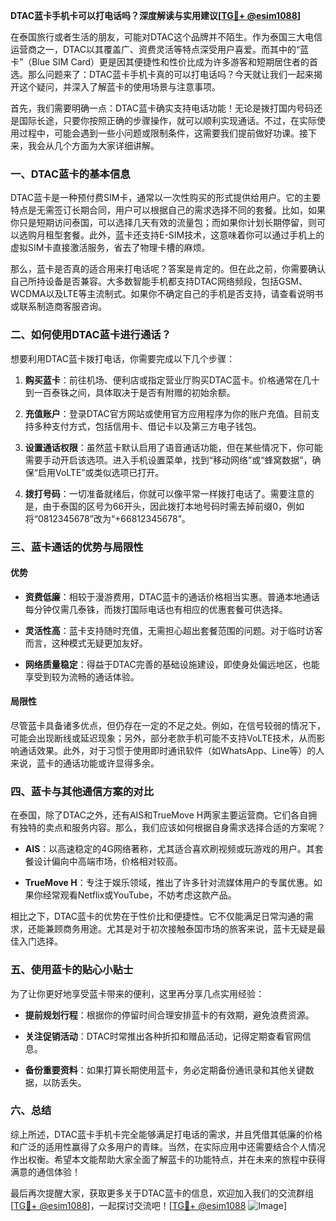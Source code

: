 **DTAC蓝卡手机卡可以打电话吗？深度解读与实用建议[[TG💪+ @esim1088](https://t.me/s/esim1088)]**

在泰国旅行或者生活的朋友，可能对DTAC这个品牌并不陌生。作为泰国三大电信运营商之一，DTAC以其覆盖广、资费灵活等特点深受用户喜爱。而其中的“蓝卡”（Blue SIM Card）更是因其便捷性和性价比成为许多游客和短期居住者的首选。那么问题来了：DTAC蓝卡手机卡真的可以打电话吗？今天就让我们一起来揭开这个疑问，并深入了解蓝卡的使用场景与注意事项。

首先，我们需要明确一点：DTAC蓝卡确实支持电话功能！无论是拨打国内号码还是国际长途，只要你按照正确的步骤操作，就可以顺利实现通话。不过，在实际使用过程中，可能会遇到一些小问题或限制条件，这需要我们提前做好功课。接下来，我会从几个方面为大家详细讲解。

### 一、DTAC蓝卡的基本信息

DTAC蓝卡是一种预付费SIM卡，通常以一次性购买的形式提供给用户。它的主要特点是无需签订长期合同，用户可以根据自己的需求选择不同的套餐。比如，如果你只是短期访问泰国，可以选择几天有效的流量包；而如果你计划长期停留，则可以选购月租型套餐。此外，蓝卡还支持E-SIM技术，这意味着你可以通过手机上的虚拟SIM卡直接激活服务，省去了物理卡槽的麻烦。

那么，蓝卡是否真的适合用来打电话呢？答案是肯定的。但在此之前，你需要确认自己所持设备是否兼容。大多数智能手机都支持DTAC网络频段，包括GSM、WCDMA以及LTE等主流制式。如果你不确定自己的手机是否支持，请查看说明书或联系制造商客服咨询。

### 二、如何使用DTAC蓝卡进行通话？

想要利用DTAC蓝卡拨打电话，你需要完成以下几个步骤：

1. **购买蓝卡**：前往机场、便利店或指定营业厅购买DTAC蓝卡。价格通常在几十到一百泰铢之间，具体取决于是否有附赠的初始余额。
   
2. **充值账户**：登录DTAC官方网站或使用官方应用程序为你的账户充值。目前支持多种支付方式，包括信用卡、借记卡以及第三方电子钱包。

3. **设置通话权限**：虽然蓝卡默认启用了语音通话功能，但在某些情况下，你可能需要手动开启该选项。进入手机设置菜单，找到“移动网络”或“蜂窝数据”，确保“启用VoLTE”或类似选项已打开。

4. **拨打号码**：一切准备就绪后，你就可以像平常一样拨打电话了。需要注意的是，由于泰国的区号为66开头，因此拨打本地号码时需去掉前缀0，例如将“0812345678”改为“+66812345678”。

### 三、蓝卡通话的优势与局限性

#### 优势

- **资费低廉**：相较于漫游费用，DTAC蓝卡的通话价格相当实惠。普通本地通话每分钟仅需几泰铢，而拨打国际电话也有相应的优惠套餐可供选择。
  
- **灵活性高**：蓝卡支持随时充值，无需担心超出套餐范围的问题。对于临时访客而言，这种模式无疑更加友好。

- **网络质量稳定**：得益于DTAC完善的基础设施建设，即使身处偏远地区，也能享受到较为流畅的通话体验。

#### 局限性

尽管蓝卡具备诸多优点，但仍存在一定的不足之处。例如，在信号较弱的情况下，可能会出现断线或延迟现象；另外，部分老款手机可能不支持VoLTE技术，从而影响通话效果。此外，对于习惯于使用即时通讯软件（如WhatsApp、Line等）的人来说，蓝卡的通话功能或许显得多余。

### 四、蓝卡与其他通信方案的对比

在泰国，除了DTAC之外，还有AIS和TrueMove H两家主要运营商。它们各自拥有独特的卖点和服务内容。那么，我们应该如何根据自身需求选择合适的方案呢？

- **AIS**：以高速稳定的4G网络著称，尤其适合喜欢刷视频或玩游戏的用户。其套餐设计偏向中高端市场，价格相对较高。
  
- **TrueMove H**：专注于娱乐领域，推出了许多针对流媒体用户的专属优惠。如果你经常观看Netflix或YouTube，不妨考虑这款产品。

相比之下，DTAC蓝卡的优势在于性价比和便捷性。它不仅能满足日常沟通的需求，还能兼顾商务用途。尤其是对于初次接触泰国市场的旅客来说，蓝卡无疑是最佳入门选择。

### 五、使用蓝卡的贴心小贴士

为了让你更好地享受蓝卡带来的便利，这里再分享几点实用经验：

- **提前规划行程**：根据你的停留时间合理安排蓝卡的有效期，避免浪费资源。
  
- **关注促销活动**：DTAC时常推出各种折扣和赠品活动，记得定期查看官网信息。
  
- **备份重要资料**：如果打算长期使用蓝卡，务必定期备份通讯录和其他关键数据，以防丢失。

### 六、总结

综上所述，DTAC蓝卡手机卡完全能够满足打电话的需求，并且凭借其低廉的价格和广泛的适用性赢得了众多用户的青睐。当然，在实际应用中还需要结合个人情况作出权衡。希望本文能帮助大家全面了解蓝卡的功能特点，并在未来的旅程中获得满意的通信体验！

最后再次提醒大家，获取更多关于DTAC蓝卡的信息，欢迎加入我们的交流群组[[TG💪+ @esim1088](https://t.me/s/esim1088)]，一起探讨交流吧！[[TG💪+ @esim1088](https://t.me/s/esim1088) ![Image](https://i.postimg.cc/4NQfJmqS/Snipaste-2025-05-13-00-14-12.png)]